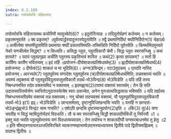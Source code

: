 ```yaml
---
index: 8.2.108
sutra: तयोर्य्वावचि संहितायाम्

---
```

 तयोर्य्वावचि संहितायामथ कयोरिमौ य्वावुच्येते(6)? ॥ इदुतोरित्याह ॥ तदिदुतोर्ग्रहणं कर्तव्यम् ॥ न कर्तव्यम्। प्रकृतमनुवर्तते ॥ क्व प्रकृतम्? ॥पूर्वस्यार्द्धस्यादुत्तरस्येदुताविति ॥ तद्वै प्रथमानिर्दिष्टं षष्ठीनिर्दिष्टेन(1) चेहाऽर्थः ॥ अचीत्येषा सप्तमीदुताविति प्रथमायाः षष्ठीं प्रकल्पयिष्यति-तस्मिन्निति निर्दिष्टे पूर्वस्येति ॥ किमर्थमिदमुच्यते नेको यणचीत्येव सिद्धम्? ॥ न सिध्यति। असिद्धः प्लुतः, प्लुतविकारौ चेमौ। सिद्धः प्लुतः स्वरसन्धिषु ॥ कथं ज्ञायते? ॥ यदयं प्लुतप्रगृह्या अचीति प्लुतस्य प्रकृतिभावं शास्ति ॥ कथं(2) कृत्वा ज्ञापकम्? ॥ सतो हि कार्यिणः कार्येण भवितव्यम् ॥ इदं तर्हि ॥प्रयोजनं-दीर्घशाकलप्रतिषेधार्थम्(3) ॥ झ्र्दीर्घशाकलप्रतिषेधार्थं(4) प्रयोजनम्ट ॥ दीर्घत्वं(5) शाकलं च मा भूदिति(6)। अग्ना3यिन्द्रम्। पटा3वुदकम् ॥ एतदपि नास्ति प्रयोजनम्। आरभ्यते(7) प्लुतपूर्वस्य यणादेशः प्लुतपूर्वस्य (च)दीर्घशाकलप्रतिषेधार्थमिति; तन्नवक्तव्यं भवति ॥ अवश्यं तद्वक्तव्यं यौ प्लुतपूर्वाविदुतावप्लुतविकारौ तदर्थं-भो3यिन्द्र(8) भो3यिडेति ॥ यदि तर्हि तस्य निबन्धनमस्ति तदेव वक्तव्यमिदं न वक्तव्यम् ॥ इदमझ्र्प्य(2)टवश्यं वक्तव्यं स्वरार्थम्। तेन हि सति उदात्तस्वरितयोर्यणः स्वरितोऽनुदात्तस्येत्येष स्वरः प्रसज्येत, अनेन पुनःसत्यसिद्धत्वान्न भविष्यति ॥ यदि तर्ह्यस्य निबन्धनमस्तीदमेव वक्तव्यं तन्न वक्तव्यम्। ननु चोक्तं तदप्यवश्वं वक्तव्यं, यौ प्लुतपूर्वाविदुतावप्लुतविकारौ तदर्थं-भो3 इ(1) इद्र। भो3यिडेति ॥ छान्दसमेतत्, दृष्टानुविधिश्छन्दसि भवति ॥ यत्तर्हि न छान्दसं-भो3ःइन्द्रंझ्र्भो3 यिन्द्रंट साम गायति? ॥ एषोऽपि छन्दसि दृष्टस्यानुप्रयोग(2)इति ॥ ॥किं(3) तु(4) यणा भवतीह न सिद्धं य्वाविदुतोर्यदयं विदधाति। तौ च मम स्वरसन्धिषु सिद्धौ शाकलदीर्घविधी तु निर्वत्त्यौ ॥1 ॥ इक्तु यदा भवति प्लुतपूर्वस्तस्य यणं विदधात्यपवादम्। तेन तयोश्च न शाकलदीर्घौ यण्स्वरबाधनमेव तु हेतुः ॥2 ॥ इति श्रीमद्भगवत्पतञ्ञ्जलिविरचिते व्याकरणमहाभाष्येऽष्टमस्याध्यायस्य द्वितीये पादे द्वितीयमाह्निकम् ॥ पादश्च द्वितीयः ॥ 